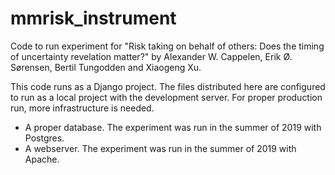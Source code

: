 # mmrisk_instrument
Code to run experiment for "Risk taking on behalf of others: Does the timing of uncertainty revelation matter?" by Alexander W. Cappelen, Erik Ø. Sørensen, Bertil Tungodden and Xiaogeng Xu.

This code runs as a Django project. The files distributed here are configured to run
as a local project with the development server. For proper production run, more infrastructure
is needed.

- A proper database. The experiment was run in the summer of 2019 with Postgres.
- A webserver. The experiment was run in the summer of 2019 with Apache.
 